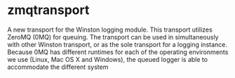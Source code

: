zmqtransport
============

A new transport for the Winston logging module.  This transport utilizes ZeroMQ (0MQ) for queuing.  The transport can be used in simultaneously with other Winston transport, or as the sole transport for a logging instance.  Because 0MQ has different runtimes for each of the operating environments we use (Linux, Mac OS X and Windows), the queued logger is able to accommodate the different system




